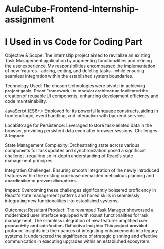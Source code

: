 # AulaCube-Frontend-Internship-assignment
# I Used in vs Code for Coding Part

Objective & Scope:
The internship project aimed to revitalize an existing Task Management application by augmenting functionalities and refining the user experience. My responsibilities encompassed the implementation of new features—adding, editing, and deleting tasks—while ensuring seamless integration within the established system boundaries.

Technology Used:
The chosen technologies were pivotal in achieving project goals:
React Framework:
Its modular architecture facilitated the creation of reusable UI components, enhancing development efficiency and code maintainability.

JavaScript (ES6+):
Employed for its powerful language constructs, aiding in frontend logic, event handling, and interaction with backend services.

LocalStorage for Persistence: 
Leveraged to store task-related data in the browser, providing persistent data even after browser sessions.
Challenges & Impact:

State Management Complexity:
Orchestrating state across various components for task updates and synchronization posed a significant challenge, requiring an in-depth understanding of React's state management principles.

Integration Challenges:
Ensuring smooth integration of the newly introduced features within the existing codebase demanded meticulous planning and coordination to prevent disruptions.

Impact:
Overcoming these challenges significantly bolstered proficiency in React's state management patterns and honed skills in seamlessly integrating new functionalities into established systems.

Outcomes:
Resultant Product: The revamped Task Manager showcased a modernized user interface equipped with robust functionalities for task management. The seamless integration of new features amplified user productivity and satisfaction.
Reflective Insights: This project provided profound insights into the nuances of integrating enhancements into legacy systems. It underscored the significance of strategic planning and effective communication in executing upgrades within an established ecosystem.
